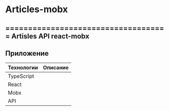 # Articles-mobx
====================================
Artisles API react-mobx
-----------------------------------
Приложение 
------------------
Технологии|Описание
----------|---------
TypeScript|
React     |
Mobx      |
API       |
